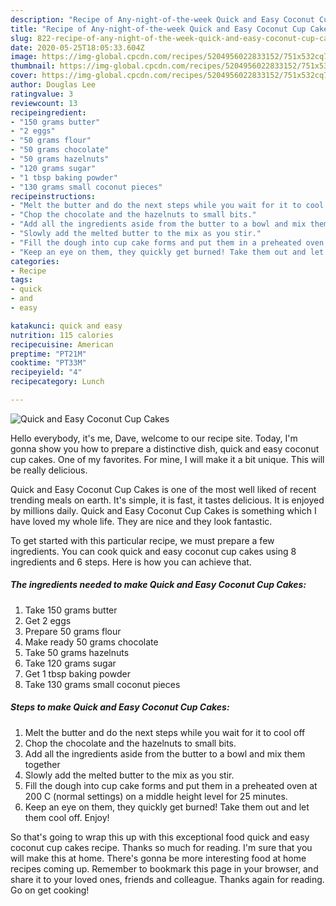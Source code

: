```yaml
---
description: "Recipe of Any-night-of-the-week Quick and Easy Coconut Cup Cakes"
title: "Recipe of Any-night-of-the-week Quick and Easy Coconut Cup Cakes"
slug: 822-recipe-of-any-night-of-the-week-quick-and-easy-coconut-cup-cakes
date: 2020-05-25T18:05:33.604Z
image: https://img-global.cpcdn.com/recipes/5204956022833152/751x532cq70/quick-and-easy-coconut-cup-cakes-recipe-main-photo.jpg
thumbnail: https://img-global.cpcdn.com/recipes/5204956022833152/751x532cq70/quick-and-easy-coconut-cup-cakes-recipe-main-photo.jpg
cover: https://img-global.cpcdn.com/recipes/5204956022833152/751x532cq70/quick-and-easy-coconut-cup-cakes-recipe-main-photo.jpg
author: Douglas Lee
ratingvalue: 3
reviewcount: 13
recipeingredient:
- "150 grams butter"
- "2 eggs"
- "50 grams flour"
- "50 grams chocolate"
- "50 grams hazelnuts"
- "120 grams sugar"
- "1 tbsp baking powder"
- "130 grams small coconut pieces"
recipeinstructions:
- "Melt the butter and do the next steps while you wait for it to cool off"
- "Chop the chocolate and the hazelnuts to small bits."
- "Add all the ingredients aside from the butter to a bowl and mix them together"
- "Slowly add the melted butter to the mix as you stir."
- "Fill the dough into cup cake forms and put them in a preheated oven at 200 C (normal settings) on a middle height level for 25 minutes."
- "Keep an eye on them, they quickly get burned! Take them out and let them cool off. Enjoy!"
categories:
- Recipe
tags:
- quick
- and
- easy

katakunci: quick and easy 
nutrition: 115 calories
recipecuisine: American
preptime: "PT21M"
cooktime: "PT33M"
recipeyield: "4"
recipecategory: Lunch

---
```



![Quick and Easy Coconut Cup Cakes](https://img-global.cpcdn.com/recipes/5204956022833152/751x532cq70/quick-and-easy-coconut-cup-cakes-recipe-main-photo.jpg)

Hello everybody, it's me, Dave, welcome to our recipe site. Today, I'm gonna show you how to prepare a distinctive dish, quick and easy coconut cup cakes. One of my favorites. For mine, I will make it a bit unique. This will be really delicious.



Quick and Easy Coconut Cup Cakes is one of the most well liked of recent trending meals on earth. It's simple, it is fast, it tastes delicious. It is enjoyed by millions daily. Quick and Easy Coconut Cup Cakes is something which I have loved my whole life. They are nice and they look fantastic.


To get started with this particular recipe, we must prepare a few ingredients. You can cook quick and easy coconut cup cakes using 8 ingredients and 6 steps. Here is how you can achieve that.

<!--inarticleads1-->

##### The ingredients needed to make Quick and Easy Coconut Cup Cakes:

1. Take 150 grams butter
1. Get 2 eggs
1. Prepare 50 grams flour
1. Make ready 50 grams chocolate
1. Take 50 grams hazelnuts
1. Take 120 grams sugar
1. Get 1 tbsp baking powder
1. Take 130 grams small coconut pieces




<!--inarticleads2-->

##### Steps to make Quick and Easy Coconut Cup Cakes:

1. Melt the butter and do the next steps while you wait for it to cool off
1. Chop the chocolate and the hazelnuts to small bits.
1. Add all the ingredients aside from the butter to a bowl and mix them together
1. Slowly add the melted butter to the mix as you stir.
1. Fill the dough into cup cake forms and put them in a preheated oven at 200 C (normal settings) on a middle height level for 25 minutes.
1. Keep an eye on them, they quickly get burned! Take them out and let them cool off. Enjoy!




So that's going to wrap this up with this exceptional food quick and easy coconut cup cakes recipe. Thanks so much for reading. I'm sure that you will make this at home. There's gonna be more interesting food at home recipes coming up. Remember to bookmark this page in your browser, and share it to your loved ones, friends and colleague. Thanks again for reading. Go on get cooking!
